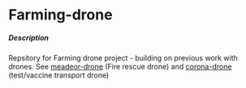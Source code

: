# Farming-drone
##### Description
Repsitory for Farming drone project - building on previous work with drones. See [meadeor-drone](https://github.com/mr-finnie-mac/meadeor-drone) (Fire rescue drone) and [corona-drone](https://github.com/mr-finnie-mac/corona-drone) (test/vaccine transport drone)
